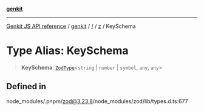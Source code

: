 [**genkit**](../../../README.md)

***

[Genkit JS API reference](../../../../README.md) / [genkit](../../../README.md) / [/](../../../README.md) / [z](../README.md) / KeySchema

# Type Alias: KeySchema

> **KeySchema**: [`ZodType`](../classes/ZodType.md)\<`string` \| `number` \| `symbol`, `any`, `any`\>

## Defined in

node\_modules/.pnpm/zod@3.23.8/node\_modules/zod/lib/types.d.ts:677
